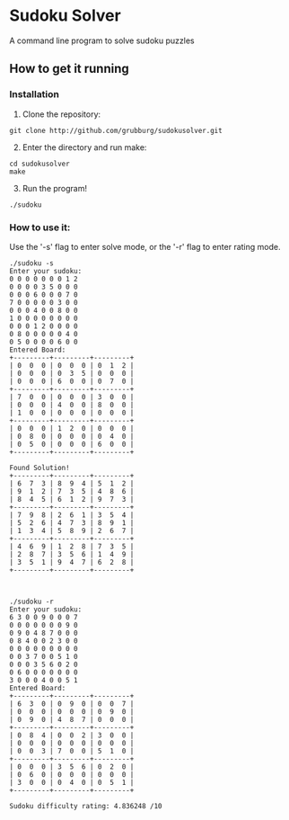 # Sudoku Solver
A command line program to solve sudoku puzzles

## How to get it running

### Installation

1. Clone the repository:
```
git clone http://github.com/grubburg/sudokusolver.git
```
2. Enter the directory and run make:
```
cd sudokusolver
make
```
3. Run the program!
```
./sudoku
```


### How to use it:

Use the '-s' flag to enter solve mode, or the '-r' flag to enter rating mode.

```
./sudoku -s
Enter your sudoku:
0 0 0 0 0 0 0 1 2
0 0 0 0 3 5 0 0 0
0 0 0 6 0 0 0 7 0
7 0 0 0 0 0 3 0 0
0 0 0 4 0 0 8 0 0
1 0 0 0 0 0 0 0 0
0 0 0 1 2 0 0 0 0
0 8 0 0 0 0 0 4 0
0 5 0 0 0 0 6 0 0
Entered Board:
+---------+---------+---------+
| 0  0  0 | 0  0  0 | 0  1  2 |
| 0  0  0 | 0  3  5 | 0  0  0 |
| 0  0  0 | 6  0  0 | 0  7  0 |
+---------+---------+---------+
| 7  0  0 | 0  0  0 | 3  0  0 |
| 0  0  0 | 4  0  0 | 8  0  0 |
| 1  0  0 | 0  0  0 | 0  0  0 |
+---------+---------+---------+
| 0  0  0 | 1  2  0 | 0  0  0 |
| 0  8  0 | 0  0  0 | 0  4  0 |
| 0  5  0 | 0  0  0 | 6  0  0 |
+---------+---------+---------+

Found Solution!
+---------+---------+---------+
| 6  7  3 | 8  9  4 | 5  1  2 |
| 9  1  2 | 7  3  5 | 4  8  6 |
| 8  4  5 | 6  1  2 | 9  7  3 |
+---------+---------+---------+
| 7  9  8 | 2  6  1 | 3  5  4 |
| 5  2  6 | 4  7  3 | 8  9  1 |
| 1  3  4 | 5  8  9 | 2  6  7 |
+---------+---------+---------+
| 4  6  9 | 1  2  8 | 7  3  5 |
| 2  8  7 | 3  5  6 | 1  4  9 |
| 3  5  1 | 9  4  7 | 6  2  8 |
+---------+---------+---------+



./sudoku -r
Enter your sudoku:
6 3 0 0 9 0 0 0 7
0 0 0 0 0 0 0 9 0
0 9 0 4 8 7 0 0 0
0 8 4 0 0 2 3 0 0
0 0 0 0 0 0 0 0 0
0 0 3 7 0 0 5 1 0
0 0 0 3 5 6 0 2 0
0 6 0 0 0 0 0 0 0
3 0 0 0 4 0 0 5 1
Entered Board:
+---------+---------+---------+
| 6  3  0 | 0  9  0 | 0  0  7 |
| 0  0  0 | 0  0  0 | 0  9  0 |
| 0  9  0 | 4  8  7 | 0  0  0 |
+---------+---------+---------+
| 0  8  4 | 0  0  2 | 3  0  0 |
| 0  0  0 | 0  0  0 | 0  0  0 |
| 0  0  3 | 7  0  0 | 5  1  0 |
+---------+---------+---------+
| 0  0  0 | 3  5  6 | 0  2  0 |
| 0  6  0 | 0  0  0 | 0  0  0 |
| 3  0  0 | 0  4  0 | 0  5  1 |
+---------+---------+---------+

Sudoku difficulty rating: 4.836248 /10

```



